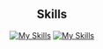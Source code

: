 <div align="center">

## Skills

[![My Skills](https://skillicons.dev/icons?i=django,fastapi,flask,nodejs,html,linux,docker,aws,gcp,azure,redis,cloudflare,heroku,nginx,vercel)](https://davidpeterson.me)
[![My Skills](https://skillicons.dev/icons?i=git,github,gitlab,py,java,js,mongodb,mysql,postgres,linux,ps,postman,vscode)](https://davidpeterson.me)

</div>
